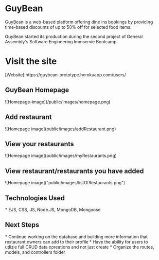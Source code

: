 
<h1>GuyBean</h1>

GuyBean is a web-based platform offering dine ins bookings by providing time-based discounts of up to 50% off for selected food items.

GuyBean started its production during the second project of General Assembly's Software Engineering Immservie Bootcamp. 

<h1>Visit the site</h1>
[Website]:https://guybean-prototype.herokuapp.com/users/

<h2>GuyBean Homepage</h2>
![Homepage-image](/public/images/homepage.png)

<h2>Add restaurant</h2>
![Homepage image](public/images/addRestaurant.png)

<h2>View your restaurants</h2>
![Homepage image](public/images/myRestaurants.png)

<h2>View restaurant/restaurants you have added</h2>
![Homepage image]("public/images/listOfRestaurants.png")

<h2>Technologies Used</h2>
* EJS, CSS, JS, Node.JS, MongoDB, Mongoose

<h2>Next Steps</h2>
* Continue working on the database and building more information that restaurant owners can add to their profile
* Have the ability for users to utlizie full CRUD data opreations and not just create
* Organize the routes, models, and controllers folder
